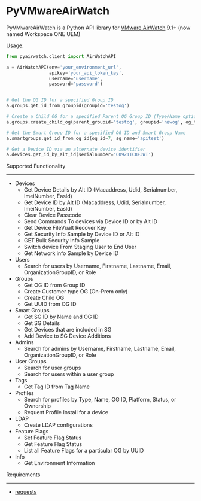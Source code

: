 PyVMwareAirWatch
=========

PyVMwareAirWatch is a Python API library for [VMware AirWatch](https://www.air-watch.com/) 9.1+ (now named Workspace ONE UEM)

Usage:

```python
from pyairwatch.client import AirWatchAPI

a = AirWatchAPI(env='your_environment_url',
                apikey='your_api_token_key',
                username='username',
                password='password')


# Get the OG ID for a specified Group ID
a.groups.get_id_from_groupid(groupid='testog')

# Create a Child OG for a specified Parent OG Group ID (Type/Name optional)
a.groups.create_child_og(parent_groupid='testog', groupid='newog', og_type='Container', name='newog')

# Get the Smart Group ID for a specified OG ID and Smart Group Name
a.smartgroups.get_id_from_og_id(og_id=7, sg_name='apitest')

# Get a Device ID via an alternate device identifier
a.devices.get_id_by_alt_id(serialnumber='C09Z1TC8FJWT')
```

Supported Functionality

---

* Devices
  * Get Device Details by Alt ID (Macaddress, Udid, Serialnumber, ImeiNumber, EasId)
  * Get Device ID by Alt ID (Macaddress, Udid, Serialnumber, ImeiNumber, EasId)
  * Clear Device Passcode
  * Send Commands To devices via Device ID or by Alt ID
  * Get Device FileVualt Recover Key
  * Get Security Info Sample by Device ID or Alt ID
  * GET Bulk Security Info Sample
  * Switch device From Staging User to End User
  * Get Network info Sample by Device ID
* Users
  * Search for users by Username, Firstname, Lastname, Email,
  OrganizationGroupID, or Role
* Groups
  * Get OG ID from Group ID
  * Create Customer type OG (On-Prem only)
  * Create Child OG
  * Get UUID from OG ID
* Smart Groups
  * Get SG ID by Name and OG ID
  * Get SG Details
  * Get Devices that are included in SG
  * Add Device to SG Device Additions
* Admins
  * Search for admins by Username, Firstname, Lastname, Email,
  OrganizationGroupID, or Role
* User Groups
  * Search for user groups
  * Search for users within a user group
* Tags
  * Get Tag ID from Tag Name
* Profiles
  * Search for profiles by Type, Name, OG ID, Platform, Status, or Ownership
  * Request Profile Install for a device
* LDAP
  * Create LDAP configurations
* Feature Flags
  * Set Feature Flag Status
  * Get Feature Flag Status
  * List all Feature Flags for a particular OG by UUID
* Info
  * Get Environment Information

Requirements

---

* [requests](http://docs.python-requests.org/en/latest/)
